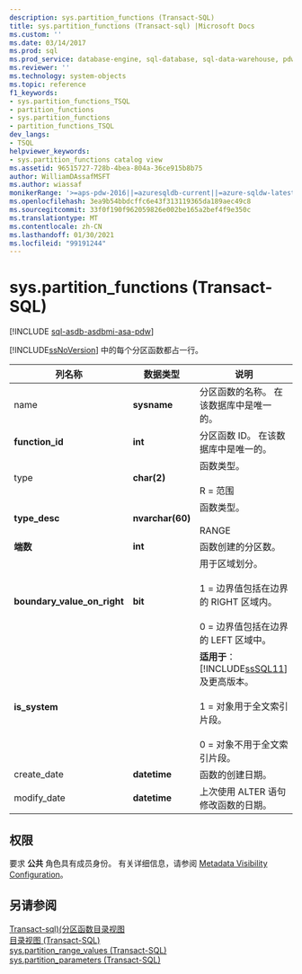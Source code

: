 ```yaml
---
description: sys.partition_functions (Transact-SQL)
title: sys.partition_functions (Transact-sql) |Microsoft Docs
ms.custom: ''
ms.date: 03/14/2017
ms.prod: sql
ms.prod_service: database-engine, sql-database, sql-data-warehouse, pdw
ms.reviewer: ''
ms.technology: system-objects
ms.topic: reference
f1_keywords:
- sys.partition_functions_TSQL
- partition_functions
- sys.partition_functions
- partition_functions_TSQL
dev_langs:
- TSQL
helpviewer_keywords:
- sys.partition_functions catalog view
ms.assetid: 96515727-728b-4bea-804a-36ce915b8b75
author: WilliamDAssafMSFT
ms.author: wiassaf
monikerRange: '>=aps-pdw-2016||=azuresqldb-current||=azure-sqldw-latest||>=sql-server-2016||>=sql-server-linux-2017||=azuresqldb-mi-current'
ms.openlocfilehash: 3ea9b54bbdcffc6e43f313119365da189aec49c8
ms.sourcegitcommit: 33f0f190f962059826e002be165a2bef4f9e350c
ms.translationtype: MT
ms.contentlocale: zh-CN
ms.lasthandoff: 01/30/2021
ms.locfileid: "99191244"
---
```

# <a name="syspartition_functions-transact-sql"></a>sys.partition_functions (Transact-SQL)
[!INCLUDE [sql-asdb-asdbmi-asa-pdw](../../includes/applies-to-version/sql-asdb-asdbmi-asa-pdw.md)]

  [!INCLUDE[ssNoVersion](../../includes/ssnoversion-md.md)] 中的每个分区函数都占一行。  
  
|列名称|数据类型|说明|  
|-----------------|---------------|-----------------|  
|name|**sysname**|分区函数的名称。 在该数据库中是唯一的。|  
|**function_id**|**int**|分区函数 ID。 在该数据库中是唯一的。|  
|type|**char(2)**|函数类型。<br /><br /> R = 范围|  
|**type_desc**|**nvarchar(60)**|函数类型。<br /><br /> RANGE|  
|**端数**|**int**|函数创建的分区数。|  
|**boundary_value_on_right**|**bit**|用于区域划分。<br /><br /> 1 = 边界值包括在边界的 RIGHT 区域内。<br /><br /> 0 = 边界值包括在边界的 LEFT 区域中。|  
|**is_system**||**适用于**：[!INCLUDE[ssSQL11](../../includes/sssql11-md.md)] 及更高版本。<br /><br /> 1 = 对象用于全文索引片段。<br /><br /> 0 = 对象不用于全文索引片段。|  
|create_date|**datetime**|函数的创建日期。|  
|modify_date|**datetime**|上次使用 ALTER 语句修改函数的日期。|  
  
## <a name="permissions"></a>权限  
 要求 **公共** 角色具有成员身份。 有关详细信息，请参阅 [Metadata Visibility Configuration](../../relational-databases/security/metadata-visibility-configuration.md)。  
  
## <a name="see-also"></a>另请参阅  
 [Transact-sql&#41;&#40;分区函数目录视图 ](../../relational-databases/system-catalog-views/partition-function-catalog-views-transact-sql.md)   
 [目录视图 (Transact-SQL)](../../relational-databases/system-catalog-views/catalog-views-transact-sql.md)   
 [sys.partition_range_values (Transact-SQL)](../../relational-databases/system-catalog-views/sys-partition-range-values-transact-sql.md)   
 [sys.partition_parameters (Transact-SQL)](../../relational-databases/system-catalog-views/sys-partition-parameters-transact-sql.md)  
  
  
